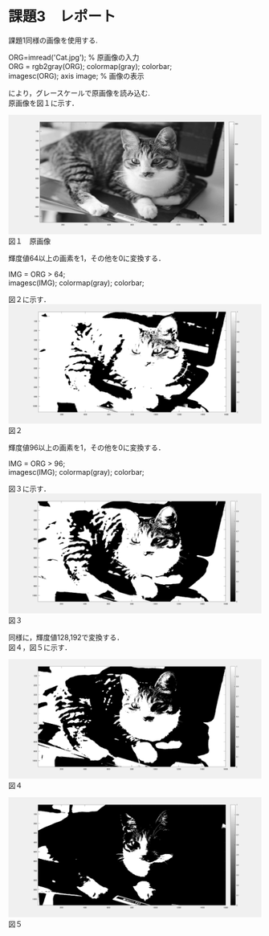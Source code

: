 # 課題3　レポート

課題1同様の画像を使用する.

ORG=imread('Cat.jpg'); % 原画像の入力   
ORG = rgb2gray(ORG); colormap(gray); colorbar;    
imagesc(ORG); axis image; % 画像の表示   

により，グレースケールで原画像を読み込む.   
原画像を図１に示す．

![原画像](https://github.com/15ec013/image_kadai/blob/master/img/3-0.PNG)
図１　原画像

輝度値64以上の画素を1，その他を0に変換する．

IMG = ORG > 64;   
imagesc(IMG); colormap(gray); colorbar;   

図２に示す．
![原画像](https://github.com/15ec013/image_kadai/blob/master/img/3-64.PNG)
図２


輝度値96以上の画素を1，その他を0に変換する．

IMG = ORG > 96;   
imagesc(IMG); colormap(gray); colorbar;   

図３に示す．
![原画像](https://github.com/15ec013/image_kadai/blob/master/img/3-96.PNG)
図３

同様に，輝度値128,192で変換する．   
図４，図５に示す．

![原画像](https://github.com/15ec013/image_kadai/blob/master/img/3-128.PNG)
図４

![原画像](https://github.com/15ec013/image_kadai/blob/master/img/3-192.PNG)
図５
